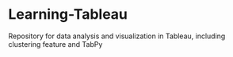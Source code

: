 # Learning-Tableau
Repository for data analysis and visualization in Tableau, including clustering feature and TabPy
